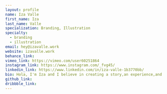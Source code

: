 ```yaml
---
layout: profile
name: Iza Valle
first_name: Iza
last_name: Valle
specialization: Branding, Illustration
specialty:
  - branding
  - illustration
email: hey@izavalle.work
website: izavalle.work
behance_link:
vimeo_link: https://vimeo.com/user60251864
instagram_link: https://www.instagram.com/_fvg45/
linkedin_link: https://www.linkedin.com/in/iza-valle-1b3770bb/
bio: Hola, I'm Iza and I believe in creating a story,an experience,and awesome solutions to help people perceive the world.
github_link:
dribbble_link:
---
```

